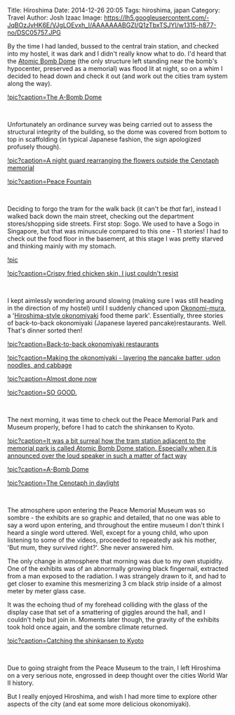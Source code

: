 Title: Hiroshima
Date: 2014-12-26 20:05
Tags: hiroshima, japan
Category: Travel
Author: Josh Izaac
Image: https://lh5.googleusercontent.com/-JqBOzJvHK6E/VJgLOEvxh_I/AAAAAAABGZI/Q1zTbxTSJYI/w1315-h877-no/DSC05757.JPG

<!-- PELICAN_BEGIN_SUMMARY -->

By the time I had landed, bussed to the central train station, and checked into my hostel, it was dark and I didn't really know what to do. I'd heard that the [Atomic Bomb Dome](http://en.wikipedia.org/wiki/Hiroshima_Peace_Memorial) (the only structure left standing near the bomb's hypocenter, preserved as a memorial) was flood lit at night, so on a whim I decided to head down and check it out (and work out the cities tram system along the way).

<!-- PELICAN_END_SUMMARY -->

[!pic?caption=The A-Bomb Dome](https://lh5.googleusercontent.com/-JqBOzJvHK6E/VJgLOEvxh_I/AAAAAAABGZI/Q1zTbxTSJYI/w1315-h877-no/DSC05757.JPG)

<br>

Unfortunately an ordinance survey was being carried out to assess the structural integrity of the building, so the dome was covered from bottom to top in scaffolding (in typical Japanese fashion, the sign apologized profusely though).

[!pic?caption=A night guard rearranging the flowers outside the Cenotaph memorial](https://lh5.googleusercontent.com/-nPp6HOvKfLE/VJgLXt9XOMI/AAAAAAABGaw/Mlx99RAOZT0/w1315-h877-no/DSC05773.JPG)

[!pic?caption=Peace Fountain](https://lh5.googleusercontent.com/-vtPOukhQbt8/VJgLaGJFaYI/AAAAAAABGbI/T7TBPR6EZyU/w1315-h877-no/DSC05777.JPG)

<br>

Deciding to forgo the tram for the walk back (it can't be *that* far), instead I walked back down the main street, checking out the department stores/shopping side streets. First stop: Sogo. We used to have a Sogo in Singapore, but that was minuscule compared to this one - 11 stories! I had to check out the food floor in the basement, at this stage I was pretty starved and thinking mainly with my stomach.

[!pic](https://lh5.googleusercontent.com/-0-JBESiDel0/VJgLigNxcvI/AAAAAAABGcg/McjiVHKUMMM/w1315-h877-no/DSC05790.JPG)

[!pic?caption=Crispy fried chicken skin, I just couldn't resist](https://lh4.googleusercontent.com/-6t3BhCj_LjU/VJgLgRy_87I/AAAAAAABGcQ/uTfS_UXffO0/w1315-h877-no/DSC05787.JPG)

<br>

I kept aimlessly wondering around slowing (making sure I was still heading in the direction of my hostel) until I suddenly chanced upon [Okonomi-mura](http://en.wikipedia.org/wiki/Okonomi-mura), a '[Hiroshima-style okonomiyaki](http://en.wikipedia.org/wiki/Okonomiyaki#Hiroshima_area) food theme park'. Essentially, three stories of back-to-back okonomiyaki (Japanese layered pancake)restaurants. Well. That's dinner sorted then!

[!pic?caption=Back-to-back okonomiyaki restaurants](https://lh3.googleusercontent.com/-2ucD334LwRE/VJgL2CLpE0I/AAAAAAABGfw/pTITrnmCZ-Y/w1315-h877-no/DSC05820.JPG)

[!pic?caption=Making the okonomiyaki - layering the pancake batter, udon noodles, and cabbage](https://lh5.googleusercontent.com/-F9we6tUZDcE/VJgLwLZnqzI/AAAAAAABGew/NcGiGsGAX90/w1315-h877-no/DSC05811.JPG)

[!pic?caption=Almost done now](https://lh6.googleusercontent.com/-i3_iUUzZjY8/VJgLz2M7k9I/AAAAAAABGfY/xyaob0R4x7c/w1315-h877-no/DSC05817.JPG)

[!pic?caption=SO GOOD.](https://lh6.googleusercontent.com/-j6VUjSZQ2oc/VJgL0jlWbuI/AAAAAAABGfg/AHedfjGK88A/w1315-h877-no/DSC05818.JPG)

<br>

The next morning, it was time to check out the Peace Memorial Park and Museum properly, before I had to catch the shinkansen to Kyoto.

[!pic?caption=It was a bit surreal how the tram station adjacent to the memorial park is called Atomic Bomb Dome station. Especially when it is announced over the loud speaker in such a matter of fact way](https://lh6.googleusercontent.com/-i3LRJzLb1F4/VJlGBaDWwbI/AAAAAAABGnQ/NRel5q7cspQ/w1315-h877-no/DSC05852.JPG) 

[!pic?caption=A-Bomb Dome](https://lh4.googleusercontent.com/-VwdtUas3l6I/VJlFzajMxYI/AAAAAAABGlQ/z2VMc5WqY5Q/w1315-h877-no/DSC05825.JPG)

[!pic?caption=The Cenotaph in daylight](https://lh6.googleusercontent.com/-hb-qphNFBHQ/VJlF7wzo-kI/AAAAAAABGmg/fyu5AJRlyCo/w1315-h877-no/DSC05845.JPG)

<br>

The atmosphere upon entering the Peace Memorial Museum was so sombre - the exhibits are so graphic and detailed, that no one was able to say a word upon entering, and throughout the entire museum I don't think I heard a single word uttered. Well, except for a young child, who upon listening to some of the videos, proceeded to repeatedly ask his mother, 'But mum, they survived right?'. She never answered him.

The only change in atmosphere that morning was due to my own stupidity. One of the exhibits was of an abnormally growing black fingernail, extracted from a man exposed to the radiation. I was strangely drawn to it, and had to get closer to examine this mesmerizing 3 cm black strip inside of a almost meter by meter glass case.

It was the echoing thud of my forehead colliding with the glass of the display case that set of a smattering of giggles around the hall, and I couldn't help but join in. Moments later though, the gravity of the exhibits took hold once again, and the sombre climate returned.

[!pic?caption=Catching the shinkansen to Kyoto](https://lh4.googleusercontent.com/-3kZl2Z_NEGM/VJlGKs67LII/AAAAAAABGoo/RpyVMnJtkRU/w1315-h877-no/DSC05863.JPG)

<br>

Due to going straight from the Peace Museum to the train, I left Hiroshima on a very serious note, engrossed in deep thought over the cities World War II history. 

But I really enjoyed Hiroshima, and wish I had more time to explore other aspects of the city (and eat some more delicious okonomiyaki).